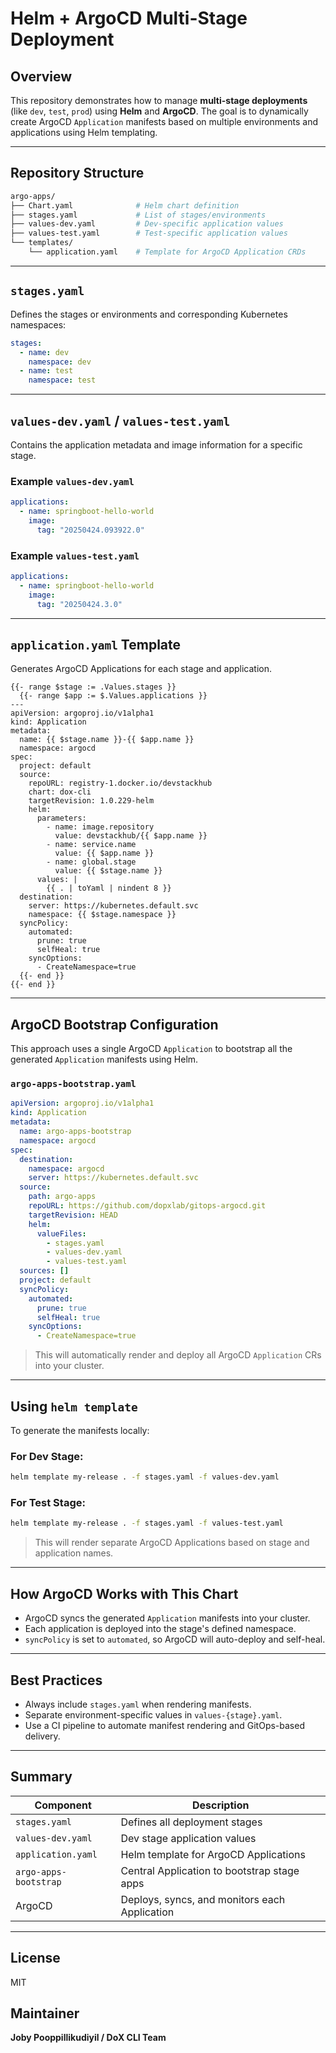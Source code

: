 # Helm + ArgoCD Multi-Stage Deployment

## Overview
This repository demonstrates how to manage **multi-stage deployments** (like `dev`, `test`, `prod`) using **Helm** and **ArgoCD**. The goal is to dynamically create ArgoCD `Application` manifests based on multiple environments and applications using Helm templating.

---

## Repository Structure
```bash
argo-apps/
├── Chart.yaml              # Helm chart definition
├── stages.yaml             # List of stages/environments
├── values-dev.yaml         # Dev-specific application values
├── values-test.yaml        # Test-specific application values
└── templates/
    └── application.yaml    # Template for ArgoCD Application CRDs
```

---

## `stages.yaml`
Defines the stages or environments and corresponding Kubernetes namespaces:
```yaml
stages:
  - name: dev
    namespace: dev
  - name: test
    namespace: test
```

---

## `values-dev.yaml` / `values-test.yaml`
Contains the application metadata and image information for a specific stage.

### Example `values-dev.yaml`
```yaml
applications:
  - name: springboot-hello-world
    image:
      tag: "20250424.093922.0"
```

### Example `values-test.yaml`
```yaml
applications:
  - name: springboot-hello-world
    image:
      tag: "20250424.3.0"
```

---

## `application.yaml` Template
Generates ArgoCD Applications for each stage and application.

```gotemplate
{{- range $stage := .Values.stages }}
  {{- range $app := $.Values.applications }}
---
apiVersion: argoproj.io/v1alpha1
kind: Application
metadata:
  name: {{ $stage.name }}-{{ $app.name }}
  namespace: argocd
spec:
  project: default
  source:
    repoURL: registry-1.docker.io/devstackhub
    chart: dox-cli
    targetRevision: 1.0.229-helm
    helm:
      parameters:
        - name: image.repository
          value: devstackhub/{{ $app.name }}
        - name: service.name
          value: {{ $app.name }}
        - name: global.stage
          value: {{ $stage.name }}
      values: |
        {{ . | toYaml | nindent 8 }}
  destination:
    server: https://kubernetes.default.svc
    namespace: {{ $stage.namespace }}
  syncPolicy:
    automated:
      prune: true
      selfHeal: true
    syncOptions:
      - CreateNamespace=true
  {{- end }}
{{- end }}
```

---

## ArgoCD Bootstrap Configuration
This approach uses a single ArgoCD `Application` to bootstrap all the generated `Application` manifests using Helm.

### `argo-apps-bootstrap.yaml`
```yaml
apiVersion: argoproj.io/v1alpha1
kind: Application
metadata:
  name: argo-apps-bootstrap
  namespace: argocd
spec:
  destination:
    namespace: argocd
    server: https://kubernetes.default.svc
  source:
    path: argo-apps
    repoURL: https://github.com/dopxlab/gitops-argocd.git
    targetRevision: HEAD
    helm:
      valueFiles:
        - stages.yaml
        - values-dev.yaml
        - values-test.yaml
  sources: []
  project: default
  syncPolicy:
    automated:
      prune: true
      selfHeal: true
    syncOptions:
      - CreateNamespace=true
```

> This will automatically render and deploy all ArgoCD `Application` CRs into your cluster.

---

## Using `helm template`
To generate the manifests locally:

### For Dev Stage:
```bash
helm template my-release . -f stages.yaml -f values-dev.yaml
```

### For Test Stage:
```bash
helm template my-release . -f stages.yaml -f values-test.yaml
```

> This will render separate ArgoCD Applications based on stage and application names.

---

## How ArgoCD Works with This Chart
- ArgoCD syncs the generated `Application` manifests into your cluster.
- Each application is deployed into the stage's defined namespace.
- `syncPolicy` is set to `automated`, so ArgoCD will auto-deploy and self-heal.

---

## Best Practices
- Always include `stages.yaml` when rendering manifests.
- Separate environment-specific values in `values-{stage}.yaml`.
- Use a CI pipeline to automate manifest rendering and GitOps-based delivery.

---

## Summary
| Component         | Description                                      |
|-------------------|--------------------------------------------------|
| `stages.yaml`     | Defines all deployment stages                    |
| `values-dev.yaml` | Dev stage application values                     |
| `application.yaml`| Helm template for ArgoCD Applications            |
| `argo-apps-bootstrap` | Central Application to bootstrap stage apps |
| ArgoCD            | Deploys, syncs, and monitors each Application    |

---

## License
MIT

## Maintainer
**Joby Pooppillikudiyil / DoX CLI Team**

